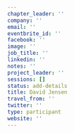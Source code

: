 ```yaml
---
chapter_leader: ''
company: ''
email: ''
eventbrite_id: ''
facebook: ''
image: ''
job_title: ''
linkedin: ''
notes: ''
project_leader: ''
sessions: []
status: add-details
title: David Jensen
travel_from: ''
twitter: ''
type: participant
website: ''
---
```


<!-- put more details about participant here -->